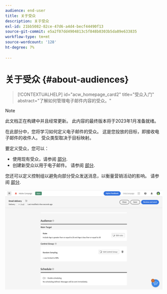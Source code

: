 ```yaml
---
audience: end-user
title: 关于受众
description: 关于受众
exl-id: 21bb5082-82ce-47d6-a4d4-becf44490f13
source-git-commit: e5a2f07dd4904813c5f848b0303b5da89e633835
workflow-type: tm+mt
source-wordcount: '128'
ht-degree: 7%

---
```


# 关于受众 {#about-audiences}

>[!CONTEXTUALHELP]
>id="acw_homepage_card2"
>title="受众入门"
>abstract="了解如何管理电子邮件内容的受众。"

>[!NOTE]
>
>此文档正在构建中并且经常更新。 此内容的最终版本将于2023年1月准备就绪。

<!--
Audience only created for the delivery, not available later-->


<!--
Three ways:
* existing audience

Campaign or AEP Audiences

* create new on the fly

query like AEP segment builder (same component with campaign data)

* import from file

show use case with a new audience creation (or import from file?)

control groups like acc: exract, random, based on attribute
-->

在此部分中，您将学习如何定义电子邮件的受众。 这是您投放的目标，即接收电子邮件的收件人。 受众类型取决于目标映射。

要定义受众，您可以：

* 使用现有受众，请参阅 [部分](add-audience.md).
* 创建新受众以用于电子邮件。 请参阅 [部分](segment-builder.md).

您还可以定义控制组以避免向部分受众发送消息，以衡量营销活动的影响。 请参阅 [部分](control-group.md).

![](assets/about-audience.png)
